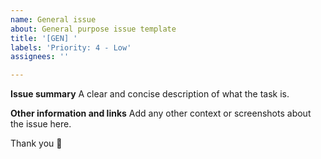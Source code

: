 ```yaml
---
name: General issue
about: General purpose issue template
title: '[GEN] '
labels: 'Priority: 4 - Low'
assignees: ''

---
```


**Issue summary**
A clear and concise description of what the task is.

**Other information and links**
Add any other context or screenshots about the issue here.

Thank you 🙏